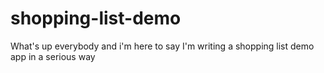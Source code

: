 # shopping-list-demo

What's up everybody and i'm here to say
I'm writing a shopping list demo app in a serious way
